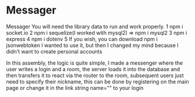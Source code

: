 # Messager
Messager
 You will need the library data to run and work properly.
1 npm i socket.io
2 npm i sequelize(I worked with mysql2) => npm i mysql2
3 npm i express
4 npm i dotenv
5 If you wish, you can download npm i jsonwebtoken I wanted to use it, but then I changed my mind because I didn’t want to create personal accounts

In this assembly, the logic is quite simple, I made a messenger where the user writes a login and a room, the server loads it into the database and then transfers it to react via the router to the room, subsequent users just need to specify their nickname, this can be done by registering on the main page or change it in the link string name="" to your login
